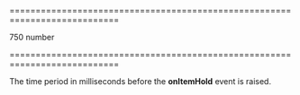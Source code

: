 <!--**
/*-------------------------------------------
    Auto-generated file. Do not modify.
-------------------------------------------

**-->
===========================================================================
<!--default-->750<!--/default-->
<!--type-->number<!--/type-->
===========================================================================

<!--shortDescription-->
The time period in milliseconds before the **onItemHold** event is raised.
<!--/shortDescription-->

<!--fullDescription-->

<!--/fullDescription-->
